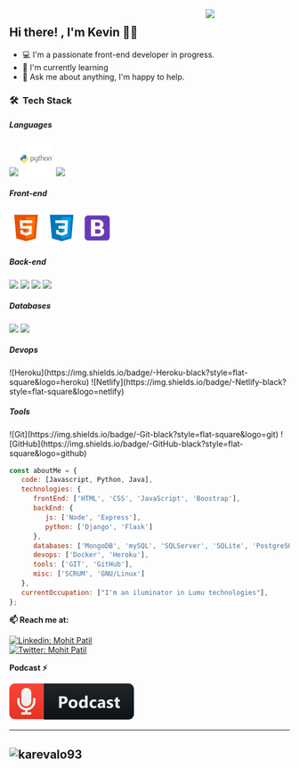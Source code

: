 <img align='right' src='https://media.giphy.com/media/ZRuKDS1t4peb6/giphy.gif' width='30%'> 
<h2> Hi there! , I'm Kevin ✌🏼</h2>

- 💻 I'm a passionate front-end developer in progress.
- 🌱 I'm currently learning
- 💬 Ask me about anything, I'm happy to help.


<h3> 🛠 &nbsp;Tech Stack</h3>

<h5>Languages</h5>
<div>
   <img src="https://img.shields.io/badge/-Java-06305b?style=flat&logo=java&logoColor=white">  <img style="margin: auto;" src="https://raw.githubusercontent.com/sachinverma53121/sachinverma53121/master/icons/python.png" alt=python width="60" height="60"/> <img src="https://img.shields.io/badge/-JavaScript-eed718?style=flat&logo=javascript&logoColor=ffffff">
</div>
<h5>Front-end</h5>
<div>
   	<img style="margin: auto;" src="https://raw.githubusercontent.com/sachinverma53121/sachinverma53121/master/icons/html5.png" alt=html5 width="60" height="60"/> 
	<img style="margin: auto;" src="https://raw.githubusercontent.com/sachinverma53121/sachinverma53121/master/icons/css3.png" alt=css3 width="60" height="60"/> 
	<img style="margin: auto;" src="https://raw.githubusercontent.com/sachinverma53121/sachinverma53121/master/icons/bootstrap.png" alt=bootstrap width="60" height="60"/>
</div>
<h5>Back-end</h5>
<div>
   <img src="https://img.shields.io/badge/-django-black?style=flat&logo=django"> <img src="https://img.shields.io/badge/-Flask-0d7963?style=flat&logo=flask&logoColor=white"> <img src="https://img.shields.io/badge/-Express.js-787878?style=flat">
<img src="https://img.shields.io/badge/-Node.js-3C873A?style=flat&logo=Node.js&logoColor=white">
</div>

<h5>Databases</h5>
<div>
   <img src="https://img.shields.io/badge/-MySQL-F29111?style=flat&logo=mysql&logoColor=FFFFFF">
<img src="https://img.shields.io/badge/-MongoDB-4DB33D?style=flat&logo=mongodb&logoColor=FFFFFF">
   </div>

<h5>Devops</h5>
<div>
   ![Heroku](https://img.shields.io/badge/-Heroku-black?style=flat-square&logo=heroku)
![Netlify](https://img.shields.io/badge/-Netlify-black?style=flat-square&logo=netlify)
</div>

<h5>Tools</h5>
<div>
   ![Git](https://img.shields.io/badge/-Git-black?style=flat-square&logo=git)
![GitHub](https://img.shields.io/badge/-GitHub-black?style=flat-square&logo=github)
</div>


```javascript
const aboutMe = {
   code: [Javascript, Python, Java],
   technologies: {
      frontEnd: ['HTML', 'CSS', 'JavaScript', 'Boostrap'],
      backEnd: {
         js: ['Node', 'Express'],
         python: ['Django', 'Flask']
      },
      databases: ['MongoDB', 'mySQL', 'SQLServer', 'SQLite', 'PostgreSQ'],
      devops: ['Docker', 'Heroku'],
      tools: ['GIT', 'GitHub'],
      misc: ['SCRUM', 'GNU/Linux']
   },
   currentOccupation: ["I'm an iluminator in Lumu technologies"],
};
```

**📫 Reach me at:**<br>

[![Linkedin: Mohit Patil](https://img.shields.io/badge/-KevinArevalo-blue?style=flat-square&logo=Linkedin&logoColor=white&link=https://www.linkedin.com/in/kevin-arevalo-50b703181/)](https://www.linkedin.com/in/kevin-arevalo-50b703181/)      
[![Twitter: Mohit Patil](https://img.shields.io/twitter/follow/Karevalo13?style=social)](https://twitter.com/Karevalo13)


**Podcast ⚡️**
<p align="left">
  <img src="https://raw.githubusercontent.com/8bithemant/8bithemant/master/svg/streaming/podcast.svg"> 
</p>




---
<h2><img align="center" src="https://github-readme-stats.vercel.app/api/top-langs?username=karevalo93&show_icons=true&locale=en&layout=compact" alt="karevalo93"/></h2>
